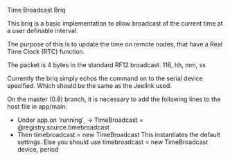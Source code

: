 Time Broadcast Briq

This briq is a basic implementation to allow broadcast of the current time at a user definable interval.

The purpose of this is to update the time on remote nodes, that have a Real Time Clock (RTC) function.

The packet is 4 bytes in the standard RF12 broadcast. 116, hh, mm, ss

Currently the briq simply echos the command on to the serial device specified. Which should be the same as the Jeelink used.

On the master (0.8) branch, it is necessary to add the following lines to the host file in app/main:
 - Under app.on 'running', ->
          TimeBroadcast = @registry.source.timebroadcast
 - Then 
          timebroadcast = new TimeBroadcast
This instantiates the default settings. Else you should use timebroadcast = new TimeBroadcast device, period
